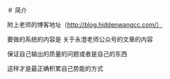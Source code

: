 ＃ 简介

附上老师的博客地址（http://blog.hiddenwangcc.com/）

要做的系统的内容是 关于永澄老师公众号的文章的内容

保证自己输出的质量的问题或者是自己的东西

这样才是最正确积累自己势能的方式
